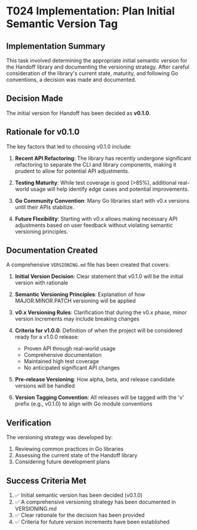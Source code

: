 # T024 Implementation: Plan Initial Semantic Version Tag

## Implementation Summary

This task involved determining the appropriate initial semantic version for the Handoff library and documenting the versioning strategy. After careful consideration of the library's current state, maturity, and following Go conventions, a decision was made and documented.

## Decision Made

The initial version for Handoff has been decided as **v0.1.0**.

## Rationale for v0.1.0

The key factors that led to choosing v0.1.0 include:

1. **Recent API Refactoring**: The library has recently undergone significant refactoring to separate the CLI and library components, making it prudent to allow for potential API adjustments.

2. **Testing Maturity**: While test coverage is good (>85%), additional real-world usage will help identify edge cases and potential improvements.

3. **Go Community Convention**: Many Go libraries start with v0.x versions until their APIs stabilize.

4. **Future Flexibility**: Starting with v0.x allows making necessary API adjustments based on user feedback without violating semantic versioning principles.

## Documentation Created

A comprehensive `VERSIONING.md` file has been created that covers:

1. **Initial Version Decision**: Clear statement that v0.1.0 will be the initial version with rationale

2. **Semantic Versioning Principles**: Explanation of how MAJOR.MINOR.PATCH versioning will be applied

3. **v0.x Versioning Rules**: Clarification that during the v0.x phase, minor version increments may include breaking changes

4. **Criteria for v1.0.0**: Definition of when the project will be considered ready for a v1.0.0 release:
   - Proven API through real-world usage
   - Comprehensive documentation
   - Maintained high test coverage
   - No anticipated significant API changes

5. **Pre-release Versioning**: How alpha, beta, and release candidate versions will be handled

6. **Version Tagging Convention**: All releases will be tagged with the 'v' prefix (e.g., v0.1.0) to align with Go module conventions

## Verification

The versioning strategy was developed by:
1. Reviewing common practices in Go libraries
2. Assessing the current state of the Handoff library
3. Considering future development plans

## Success Criteria Met

1. ✅ Initial semantic version has been decided (v0.1.0)
2. ✅ A comprehensive versioning strategy has been documented in VERSIONING.md
3. ✅ Clear rationale for the decision has been provided
4. ✅ Criteria for future version increments have been established